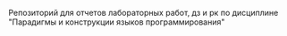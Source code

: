 Репозиторий для отчетов лабораторных работ, дз и рк по 
дисциплине "Парадигмы и конструкции языков программирования"
